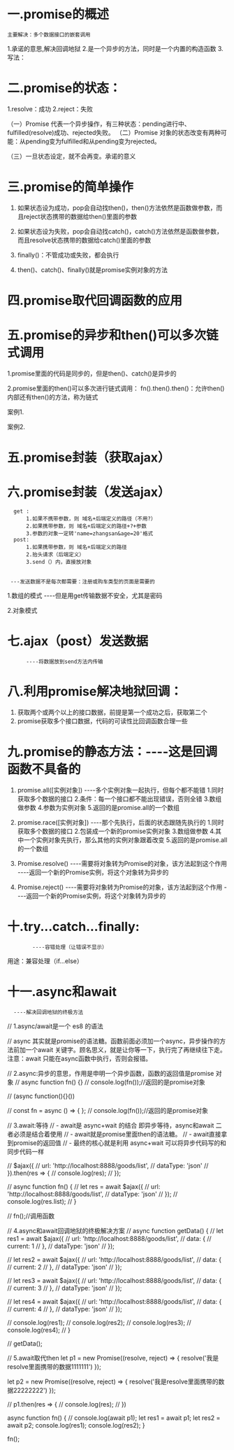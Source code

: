   # 一.promise的概述
       
    主要解决：多个数据接口的嵌套调用



  1.承诺的意思,解决回调地狱
  2.是一个异步的方法，同时是一个内置的构造函数
  3.写法：
<script>
  let pop = new Promise(function(resolve, reject){
    resolve()//将状态设为成功，()内可以携带参数
  })
  pop.then()   //是将resolve()设为成功，它会自动去找then()方法
  pop.catch()  //是将reject()设为失败，它会自动去找catch()方法
  pop.finally()//不管成功或失败，都会执行
</script>



# 二.promise的状态：
1.resolve：成功
2.reject：失败

（一）Promise 代表一个异步操作，有三种状态：pending进行中、fulfilled(resolve)成功、rejected失败。
（二）Promise 对象的状态改变有两种可能：从pending变为fulfilled和从pending变为rejected。

（三）一旦状态设定，就不会再变。承诺的意义



# 三.promise的简单操作

1. 如果状态设为成功，pop会自动找then()，then()方法依然是函数做参数，而且reject状态携带的数据给then()里面的参数

2. 如果状态设为失败，pop会自动找catch()，catch()方法依然是函数做参数，而且resolve状态携带的数据给catch()里面的参数

<script>
  let pop = new Promise(function( resolve, reject){
    resolve('hallo')//设置成功，内带参数
  })
  pop.then(function(e){//自动寻找then()方法，并把resolve()的实参数，传给then()的形参内
    console.log(e);
  })
  pop.finally(function(){
    console.log('不管成功或失败，都会执行')
  })
</script>

3. finally()：不管成功或失败，都会执行

4. then()、catch()、finally()就是promise实例对象的方法



# 四.promise取代回调函数的应用
<script>
  function fn() { //1.封装函数
    let pop = new Promise((resolve, reject) => { //2.变量获取promise(成功，失败)
      setTimeout(() => { 3.延时定时器
        let arr = ["zhangsan", "lisi", "wangwu"] //4.内部的数组
        resolve(arr)  //5.把数组放在成功的（）内     
      },1000)
    })
    return pop        //6.回给fn,return pop是重点
  }
  fn().then((res)=>{  //7.fn的then(res)为:["zhangsan", "lisi", "wangwu"]
    console.log(res); //8.回调fn内的arr
  })
</script>



# 五.promise的异步和then()可以多次链式调用

1.promise里面的代码是同步的，但是then()、catch()是异步的

2.promise里面的then()可以多次进行链式调用：
       fn().then().then()：允许then()内部还有then()的方法，称为链式

案例1.
<script>
function fn(){
  let pop = new Promise((resolve,reject)=>{
    resolve(100)
  })
  return pop
}
fn().then((res)=>{
   console.log('第一个res')//接收的是promise对象里面的resolve所携带的值100
}).then((res)=>{
   console.log('第二个res')//这里则显示undefined，因为这里的res是第二个res内部的参数
})//因为上一个res内部没有状态所以没有值
</script>

案例2.
<script>
  function fn() {
    let pop = new Promise((resolve, reject) => {
      resolve(100)
    })
    return pop
  }
  fn().then((res) => {
    console.log(res)//100
    return new Promise((resolve, reject) => {
      resolve(500)
    })
  }).then((sss) => {
    console.log(sss)//500
  })
</script>


# 五.promise封装（获取ajax）
<script>
  function $ajax(obj) {
    type: obj.type
    url: obj.url
    let promise = new Promise((resolve, reject) => {
      let xml = new XMLHttpRequest();
      xml.open(obj.type, obj.url, true);
      xml.send()
      xml.onreadystatechange = () => {
        if (xml.readyState === 4) {
          let res = JSON.parse(xml.responseText);
          if (res.code === 200) {
            resolve(res)
          } else {
            reject("接口地址有误")
            console.log(1)
          }
        }
      }
    })
    return promise
  }
  $ajax({
    type: "get",
    url: "http://47.122.0.39:8000/api/positions/positionItem/?pageNum=1&pageSize=10",
  })
  .then(res => {
    console.log(res)
  })
  .catch(ree=>{
    throw new Error(ree)
  })
</script>


# 六.promise封装（发送ajax）
      
      get :
          1.如果不携带参数，则 域名+后端定义的路径（不用?）
          2.如果携带参数，则 域名+后端定义的路径+?+参数
          3.参数的对象一定转'name=zhangsan&age=20'格式
      post:
          1.如果携带参数，则 域名+后端定义的路径
          2.抬头请求（后端定义）
          3.send（）内，直接放对象


     ---发送数据不是每次都需要：注册或购车类型的页面是需要的



1.数组的模式
          ----但是用get传输数据不安全，尤其是密码
<script>
  let obj = new XMLHttpRequest()
  obj.open('get','http://localhost:8888/test.third?name=zhangsan&age=20',true)
  obj.send()
  obj.onload = function(){
    console.log(JSON.parse(obj.responseText));
  }
</script>

2.对象模式
<script>
  const obj = {
    name:'zhangsan',
    age:'20'
  }
  let arr = []                 1.准备一个数组来接收
  for (const key in obj) {     2.for.in来遍历对象内的属性
    arr.push(key+'='+obj[key]) 3.属性名 = 属性值，再push到arr的数组
  }
  arr//["name=zhangsan","age=20"]
  arr.join('&')//["name=zhangsan"&"age=20"]
  4.将arr内的两个属性用&来连接

  let obj = new XMLHttpRequest()
  obj.open('get','http://localhost:8888/test.third?'+arr.join('$'),true)
  obj.send()                                        5.将arr内的属性带进去
  obj.onload = function(){
    console.log(JSON.parse(obj.responseText));
  }
</script>


# 七.ajax（post）发送数据
          ----将数据放到send方法内传输
<script>
let obj = new XMLHttpRequest()
obj.open('post','http://localhost:8888/test.fourth',true)
obj.setRequestHeader('content-type','application/x-www-form-urlencoded')
1.send()方法之前必须要设置请求头
###可在html>body中<form action="" type="content-type,application/x-www-form-urlencoded"></form>，打出代码

obj.send('name=zhangsan$age=20')
2.将数据放到send方法内传输
obj.onload = function(){
  console.log(JSON.parse(obj.responseText));
}
</script>


# 八.利用promise解决地狱回调：
1. 获取两个或两个以上的接口数据，前提是第一个成功之后，获取第二个
2. promise获取多个接口数据，代码的可读性比回调函数合理一些

<script>
  function $ajax(obj) {
    type: obj.type
    url: obj.url
    let promise = new Promise((resolve, reject) => {
      let xml = new XMLHttpRequest();
      xml.open(obj.type, obj.url, true);
      xml.send()
      xml.onreadystatechange = () => {
        if (xml.readyState === 4) {
          let res = JSON.parse(xml.responseText);
          if (res.code === 200) {
            resolve(res)
          }
        }
      }
    })
    return promise
  }
  $ajax({
    type: "get",
    url: "http://47.122.0.39:8000/api/positions/positionItem/?pageNum=1&pageSize=10",
  })
    .then(res => {
      console.log(res)//{code: 200, data: {…}, msg: "success", status: "success"}
      return $ajax({
        type: "get",
        url: "http://47.122.0.39:8000/api/positions/positionItem/?pageNum=1&pageSize=10",
      })
    })
    .then(res => {
      console.log(res)//{code: 200, data: {…}, msg: "success", status: "success"}
    })
</script>


# 九.promise的静态方法：----这是回调函数不具备的

1. promise.all([实例对象])          ----多个实例对象一起执行，但每个都不能错
           1.同时获取多个数据的接口
           2.条件：每一个接口都不能出现错误，否则全错
           3.数组做参数
           4.参数为实例对象
           5.返回的是promise.all的一个数组

<script>
  function $ajax(obj) {
    type: obj.type;
    url: obj.url;
    let promise = new Promise((resolve, reject) => {
      let xml = new XMLHttpRequest();
      xml.open(obj.type, obj.url, true);
      xml.send();
      xml.onreadystatechange = () => {
        if (xml.readyState === 4) {
          let res = JSON.parse(xml.responseText);
          if (res.code === 200) {
            resolve(res);
          }
        }
      };
    });
    return promise;
  }
  let setPromise = Promise.all([
    $ajax({
      type: "get",
      url: "http://47.122.0.39:8000/api/positions/positionItem/?pageNum=1&pageSize=10",
    }),
    $ajax({
      type: "get",
      url: "http://47.122.0.39:8000/api/positions/positionItem/?pageNum=1&pageSize=10",
    }),
    $ajax({
      type: "get",
      url: "http://47.122.0.39:8000/api/positions/positionItem/?pageNum=1&pageSize=10",
    }),
  ]);
  setPromise.then(res=>{
    console.log(res);//返回的是一个数组
  })
</script>



2. promise.race([实例对象])          ----那个先执行，后面的状态跟随先执行的
           1.同时获取多个数据的接口
           2.包装成一个新的promise实例对象
           3.数组做参数
           4.其中一个实例对象先执行，那么其他的实例对象跟着改变
           5.返回的是promise.all的一个数组

<script>
let p1 = new Promise((resolve,reject)=>{
  setTimeout(()=>{
    resolve(500);
  })
},500)
let p2 = new Promise((resolve,reject)=>{
  setTimeout(()=>{
    resolve(1000);
  })
},1000)
let p3 = new Promise((resolve,reject)=>{
  setTimeout(()=>{
    reject(1500);
  })
},1500)
let setpromise = Promise.race([p1,p2,p3])
setpromise.then(()=>{
  console.log('成功的');
})
.catch(()=>{
  console.log('失败的');
})
</script>


3. Promise.resolve()
          ----需要将对象转为Promise的对象，该方法起到这个作用
          ----返回一个新的Promise实例，将这个对象转为异步的
<script>
let p1 = 100
let p2 = Promise.resolve(p1).then((res)=>{
   console.log(res);//100  ,作用是将p1的数据变为异步的数据
})
</script>


4. Promise.reject()
          ----需要将对象转为Promise的对象，该方法起到这个作用
          ----返回一个新的Promise实例，将这个对象转为异步的
<script>
let p1 = 100
let p2 = Promise.reject(p1).catch((res)=>{
   console.log(res);//100  ,作用是将p1的数据变为异步的数据
})
</script>


# 十.try...catch...finally:
            ----容错处理（让错误不显示）
用途：兼容处理（if...else）
<script>
try{//如果第一条能走通，则走这里
   console.log(a);//如果走不通
} catch(e){//则走这里
   console.log(123);
}
</script>


# 十一.async和await
      ----解决回调地狱的终极方法
  // 1.async/await是一个 es8 的语法
<script>
  function $ajax(obj) {
    type: obj.type
    url: obj.url
    let promise = new Promise((resolve, reject) => {
      let xml = new XMLHttpRequest();
      xml.open(obj.type, obj.url, true);
      xml.send()
      xml.onreadystatechange = () => {
        if (xml.readyState === 4) {
          let res = JSON.parse(xml.responseText);
          if (res.code === 200) {
            resolve(res)
          }
        }
      }
    })
    return promise
  }
  async function fn() {
    let p1 = await $ajax({
      type: "get",
      url: "http://47.122.0.39:8000/api/positions/positionItem/?pageNum=1&pageSize=10",
    })
    let p2 = await $ajax({
      type: "get",
      url: "http://47.122.0.39:8000/api/positions/positionItem/?pageNum=1&pageSize=10",
    })
    let p3 = await $ajax({
      type: "get",
      url: "http://47.122.0.39:8000/api/positions/positionItem/?pageNum=1&pageSize=10",
    })
    console.log(p1)//{code: 200, data: {…}, msg: "success", status: "success"}
    console.log(p2)//{code: 200, data: {…}, msg: "success", status: "success"}
    console.log(p3)//{code: 200, data: {…}, msg: "success", status: "success"}
  }
  fn()
</script>





  // async 其实就是promise的语法糖。函数前面必须加一个async，异步操作的方法前加一个await 关键字。顾名思义，就是让你等一下，执行完了再继续往下走。注意：await 只能在async函数中执行，否则会报错。
 
  // 2.async:异步的意思，作用是申明一个异步函数，函数的返回值是promise 对象
  // async function fn() {}
  // console.log(fn());//返回的是promise对象
 
  // (async function(){}())
 
  // const fn = async () => { };
  // console.log(fn());//返回的是promise对象
 
  // 3.await:等待
  // - await是 async+wait 的结合 即异步等待，async和await 二者必须是结合着使用
  // - await就是promise里面then的语法糖。
  // - await直接拿到promise的返回值
  // - 最终的核心就是利用 async+wait 可以将异步代码写的和同步代码一样
 
  // $ajax({
  //   url: 'http://localhost:8888/goods/list',
  //   dataType: 'json'
  // }).then(res => {
  //   console.log(res);
  // });
 
 
  // async function fn() {
  //   let res = await $ajax({
  //     url: 'http://localhost:8888/goods/list',
  //     dataType: 'json'
  //   });
  //   console.log(res.list);
  // }
 
  // fn();//调用函数
 
  // 4.async和await回调地狱的终极解决方案
  // async function getData() {
  //   let res1 = await $ajax({
  //     url: 'http://localhost:8888/goods/list',
  //     data: {
  //       current: 1
  //     },
  //     dataType: 'json'
  //   });
 
  //   let res2 = await $ajax({
  //     url: 'http://localhost:8888/goods/list',
  //     data: {
  //       current: 2
  //     },
  //     dataType: 'json'
  //   });
 
  //   let res3 = await $ajax({
  //     url: 'http://localhost:8888/goods/list',
  //     data: {
  //       current: 3
  //     },
  //     dataType: 'json'
  //   });
 
 
  //   let res4 = await $ajax({
  //     url: 'http://localhost:8888/goods/list',
  //     data: {
  //       current: 4
  //     },
  //     dataType: 'json'
  //   });
 
  //   console.log(res1);
  //   console.log(res2);
  //   console.log(res3);
  //   console.log(res4);
  // }
 
  // getData();
 
 
  // 5.await取代then
  let p1 = new Promise((resolve, reject) => {
    resolve('我是resolve里面携带的数据1111111')
  });
 
  let p2 = new Promise((resolve, reject) => {
    resolve('我是resolve里面携带的数据22222222')
  });
 
  // p1.then(res => {
  //   console.log(res);
  // })
 
 
  async function fn() {
    // console.log(await p1);
    let res1 = await p1;
    let res2 = await p2;
    console.log(res1);
    console.log(res2);
  }
 
  fn();
</script>





       

